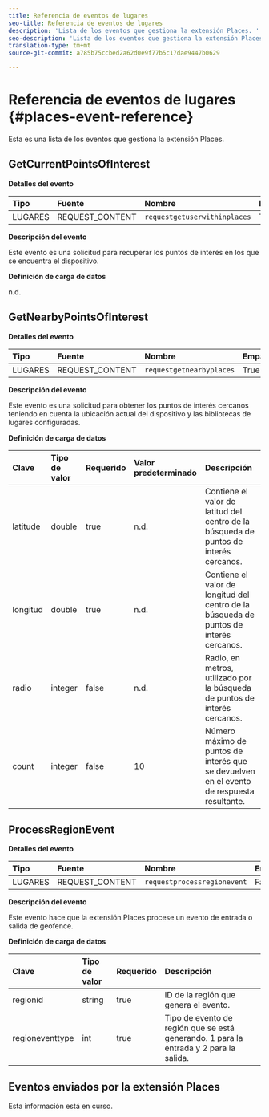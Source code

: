 ```yaml
---
title: Referencia de eventos de lugares
seo-title: Referencia de eventos de lugares
description: 'Lista de los eventos que gestiona la extensión Places. '
seo-description: 'Lista de los eventos que gestiona la extensión Places.  '
translation-type: tm+mt
source-git-commit: a785b75ccbed2a62d0e9f77b5c17dae9447b0629

---
```



# Referencia de eventos de lugares {#places-event-reference}

Esta es una lista de los eventos que gestiona la extensión Places.

## GetCurrentPointsOfInterest

**Detalles del evento**

| Tipo | Fuente | Nombre | Emparejados |
| :--- | :--- | :--- | :--- |
| LUGARES | REQUEST_CONTENT | `requestgetuserwithinplaces` | True |

**Descripción del evento**

Este evento es una solicitud para recuperar los puntos de interés en los que se encuentra el dispositivo.

**Definición de carga de datos**

n.d.

## GetNearbyPointsOfInterest

**Detalles del evento**

| Tipo | Fuente | Nombre | Emparejados |
| :--- | :--- | :--- | :--- |
| LUGARES | REQUEST_CONTENT | `requestgetnearbyplaces` | True |

**Descripción del evento**

Este evento es una solicitud para obtener los puntos de interés cercanos teniendo en cuenta la ubicación actual del dispositivo y las bibliotecas de lugares configuradas.

**Definición de carga de datos**

| Clave | Tipo de valor | Requerido | Valor predeterminado | Descripción |
| :--- | :--- | :--- | :--- | :--- |
| latitude | double | true | n.d. | Contiene el valor de latitud del centro de la búsqueda de puntos de interés cercanos. |
| longitud | double | true | n.d. | Contiene el valor de longitud del centro de la búsqueda de puntos de interés cercanos. |
| radio | integer | false | n.d. | Radio, en metros, utilizado por la búsqueda de puntos de interés cercanos. |
| count | integer | false | 10 | Número máximo de puntos de interés que se devuelven en el evento de respuesta resultante. |

## ProcessRegionEvent

**Detalles del evento**

| Tipo | Fuente | Nombre | Emparejados |
| :--- | :--- | :--- | :--- |
| LUGARES | REQUEST_CONTENT | `requestprocessregionevent` | False |

**Descripción del evento**

Este evento hace que la extensión Places procese un evento de entrada o salida de geofence.

**Definición de carga de datos**

| Clave | Tipo de valor | Requerido | Descripción |
| :--- | :--- | :--- | :--- |
| regionid | string | true | ID de la región que genera el evento. |
| regioneventtype | int | true | Tipo de evento de región que se está generando. 1 para la entrada y 2 para la salida. |

## Eventos enviados por la extensión Places

Esta información está en curso.

